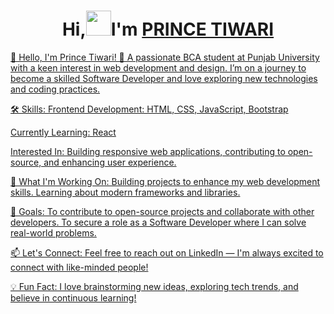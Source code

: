 <h1 align="center"> Hi,<img src="https://raw.githubusercontent.com/nixin72/nixin72/master/wave.gif" height="40"width="40" />I'm <a href="https://www.linkedin.com/in/prince-tiwari-666aa0299" target="_blank">PRINCE TIWARI</h1>
👋 Hello, I'm Prince Tiwari!
🌟 A passionate BCA student at Punjab University with a keen interest in web development and design.
I’m on a journey to become a skilled Software Developer and love exploring new technologies and coding practices.

🛠 Skills:
Frontend Development: HTML, CSS, JavaScript, Bootstrap

Currently Learning: React

Interested In: Building responsive web applications, contributing to open-source, and enhancing user experience.

🚀 What I'm Working On: Building projects to enhance my web development skills.
Learning about modern frameworks and libraries.

🎯 Goals:
To contribute to open-source projects and collaborate with other developers.
To secure a role as a Software Developer where I can solve real-world problems.

📫 Let's Connect:
Feel free to reach out on LinkedIn — I'm always excited to connect with like-minded people!

💡 Fun Fact:
I love brainstorming new ideas, exploring tech trends, and believe in continuous learning!

